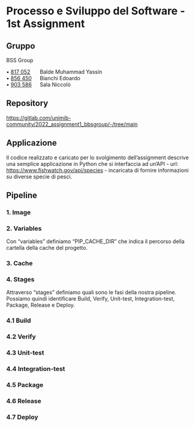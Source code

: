 # Processo e Sviluppo del Software - 1st Assignment

## Gruppo

BSS Group

&bull; <u>817 052</u> &nbsp;&emsp; Balde Muhammad Yassin <br>
&bull; <u>856 450</u> &emsp; Bianchi Edoardo			 <br>
&bull; <u>903 586</u> &emsp; Sala Niccolò			     <br>

## Repository

https://gitlab.com/unimib-community/2022_assignment1_bbsgroup/-/tree/main

## Applicazione

Il codice realizzato e caricato per lo svolgimento dell’assignment descrive una semplice applicazione in Python che si interfaccia ad un’API - url: https://www.fishwatch.gov/api/species - incaricata di fornire informazioni su diverse specie di pesci.

## Pipeline
### 1. Image
### 2. Variables
Con “variables” definiamo “PIP_CACHE_DIR” che indica il percorso della cartella della cache del progetto.
### 3. Cache
### 4. Stages
Attraverso “stages” definiamo quali sono le fasi della nostra pipeline.   Possiamo quindi identificare Build, Verify, Unit-test, Integration-test, Package, Release e Deploy.
### 4.1 Build

### 4.2 Verify

### 4.3 Unit-test

### 4.4 Integration-test

### 4.5 Package

### 4.6 Release

### 4.7 Deploy

